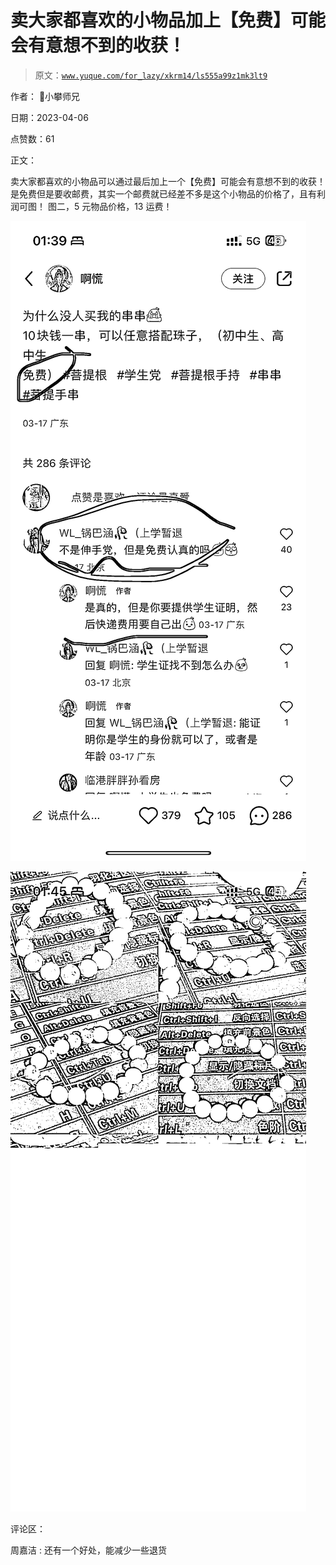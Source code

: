 # 卖大家都喜欢的小物品加上【免费】可能会有意想不到的收获！

> 原文：[`www.yuque.com/for_lazy/xkrm14/ls555a99z1mk3lt9`](https://www.yuque.com/for_lazy/xkrm14/ls555a99z1mk3lt9)

作者： 📌小攀师兄

日期：2023-04-06

点赞数：61

正文：

卖大家都喜欢的小物品可以通过最后加上一个【免费】可能会有意想不到的收获！ 是免费但是要收邮费，其实一个邮费就已经差不多是这个小物品的价格了，且有利润可图！ 图二，5 元物品价格，13 运费！

![](img/1d0c06a903e5fdd4a2e813fabca6b9f4.png)

![](img/09c913f644d18d78dc4b14e14c78900d.png)

评论区：

周嘉洁 : 还有一个好处，能减少一些退货

